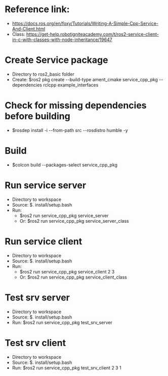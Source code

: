 # Reference link: 
- https://docs.ros.org/en/foxy/Tutorials/Writing-A-Simple-Cpp-Service-And-Client.html
- Class: https://get-help.robotigniteacademy.com/t/ros2-service-client-in-c-with-classes-with-node-inheritance/19647

# Create Service package
- Directory to ros2_basic folder
- Create: $ros2 pkg create --build-type ament_cmake service_cpp_pkg --dependencies rclcpp example_interfaces

# Check for missing dependencies before building
- $rosdep install -i --from-path src --rosdistro humble -y

# Build
- $colcon build --packages-select service_cpp_pkg

# Run service server
- Directory to workspace
- Source: $. install/setup.bash
- Run: 
    + $ros2 run service_cpp_pkg service_server
    + Or: $ros2 run service_cpp_pkg service_server_class

# Run service client
- Directory to workspace
- Source: $. install/setup.bash
- Run: 
    + $ros2 run service_cpp_pkg service_client 2 3
    + Or: $ros2 run service_cpp_pkg service_client_class

# Test srv server
- Directory to workspace
- Source: $. install/setup.bash
- Run: $ros2 run service_cpp_pkg test_srv_server

# Test srv client
- Directory to workspace
- Source: $. install/setup.bash
- Run: $ros2 run service_cpp_pkg test_srv_client 2 3 1